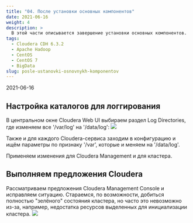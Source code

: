```yaml
---
title: "04. После установки основных компонентов"
date: 2021-06-16
weight: 4
description: >
  В этой части описывается завершение установки основных компонентов.
tags:
  - Cloudera CDH 6.3.2
  - Apache Hadoop
  - CentOS
  - CentOS 7
  - BigData
slug: posle-ustanovki-osnovnykh-komponentov
---
```


2021-06-16

## Настройка каталогов для логгирования
В центральном окне Cloudera Web UI выбираем раздел Log Directories, где изменяем все '/var/log' на '/data/log':
![](/img/ustanovka-cloudera-cdh-6.3.2-s-tls-i-kerberos-na-osnove-freeipa/image_4_1.png)

Также и для каждого Cloudera-сервиса заходим в конфигурацию и ищём параметры по признаку '/var', которые и меняем на '/data/log'.

Применяем изменения для Cloudera Management и для кластера.

## Выполняем предложения Cloudera
Рассматриваем предложения Cloudera Management Console и исправляем ситуацию. Стараемся, по возможности, добиться полностью "зелёного" состояния кластера, но часто это невозможно из-за, например, недостатка ресурсов выделенных для инициализации кластера.
![](/img/ustanovka-cloudera-cdh-6.3.2-s-tls-i-kerberos-na-osnove-freeipa/image_4_2.png)
